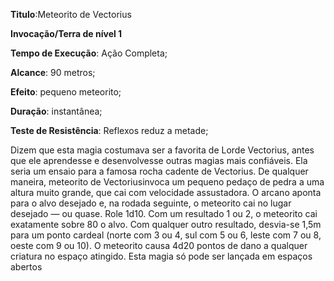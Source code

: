 **Titulo**:Meteorito de Vectorius

**Invocação/Terra de nível 1**

**Tempo de Execução**: Ação Completa;

**Alcance**: 90 metros;

**Efeito**: pequeno meteorito;

**Duração**: instantânea;

**Teste de Resistência**: Reflexos reduz a metade;


Dizem que esta magia costumava ser 
a favorita de Lorde Vectorius, antes que 
ele aprendesse e desenvolvesse outras magias mais confiáveis. Ela seria um ensaio 
para a famosa rocha cadente de Vectorius. 
De qualquer maneira, meteorito de Vectoriusinvoca um pequeno pedaço de pedra 
a uma altura muito grande, que cai com 
velocidade assustadora. O arcano aponta 
para o alvo desejado e, na rodada seguinte, o meteorito cai no lugar desejado — 
ou quase. Role 1d10. Com um resultado 
1 ou 2, o meteorito cai exatamente sobre 
80 o alvo. Com qualquer outro resultado, 
desvia-se 1,5m para um ponto cardeal 
(norte com 3 ou 4, sul com 5 ou 6, leste com 7 ou 8, oeste com 9 ou 10). O 
meteorito causa 4d20 pontos de dano a 
qualquer criatura no espaço atingido.
Esta magia só pode ser lançada em 
espaços abertos